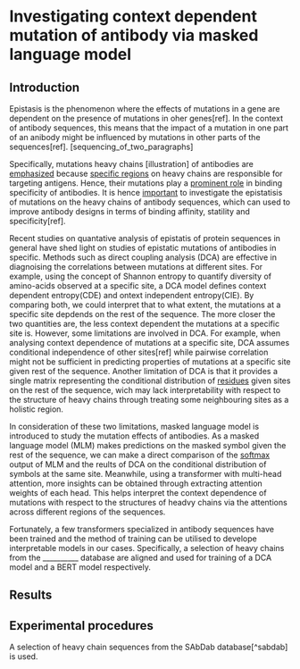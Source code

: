 # Investigating context dependent mutation of antibody via masked language model

## Introduction

Epistasis is the phenomenon where the effects of mutations in a gene are dependent on the presence of mutations in oher genes[ref]. In the context of antibody sequences, this means that the impact of a mutation in one part of an anibody might be influenced by mutations in other parts of the sequences[ref]. [sequencing_of_two_paragraphs]

Specifically, mutations heavy chains [illustration] of antibodies are <u>emphasized</u> because <u>specific regions</u> on heavy chains are responsible for targeting antigens. Hence, their mutations play a <u>prominent role</u> in binding specificity of antibodies. It is hence <u>important</u> to investigate the epistatisis of mutations on the heavy chains of antibody sequences, which can used to improve antibody designs in terms of binding affinity, statility and specificity[ref].
<!-- 重写 epistasis 对 antibody affinity 的影响 -->
Recent studies on quantative analysis of epistatis of protein sequences in general have shed light on studies of epistatic mutations of antibodies in specific. Methods such as direct coupling analysis (DCA) are effective in diagnoising the correlations between mutations at different sites. For example, using the concept of Shannon entropy to quantify diversity of amino-acids observed at a specific site, a DCA model defines context dependent entropy(CDE) and ontext independent entropy(CIE). By comparing both, we could interpret that to what extent, the mutations at a specific site depdends on the rest of the sequence. The more closer the two quantities are, the less context dependent the mutations at a specific site is. <!-- 把这句话改 formal -->
However, some limitations are involved in DCA. For example, when analysing context dependence of mutations at a specific site, DCA assumes conditional independence of other sites[ref] while pairwise correlation might not be sufficient in predicting properties of mutations at a specific site given rest of the sequence. Another limitation of DCA is that it provides a single matrix representing the conditional distribution of <u>residues</u> given sites on the rest of the sequence, wich may lack interpretability with respect to the structure of heavy chains through treating some neighbouring sites as a holistic region.

In consideration of these two limitations, masked language model is introduced to study the mutation effects of antibodies. As a masked language model (MLM) makes predictions on the masked symbol given the rest of the sequence, we can make a direct comparison of the <u>softmax</u> output of MLM and the reults of DCA on the conditional distribution of symbols at the same site. Meanwhile, using a transformer with multi-head attention, more insights can be obtained through extracting attention weights of each head. This helps interpret the context dependence of mutations with respect to the structures of headvy chains via the attentions across different regions of the sequences.
<!-- 还是加一两句 transformeer 的介绍 -->

Fortunately, a few transformers specialized in antibody sequences have been trained and the method of training can be utilised to develope interpretable models in our cases. Specifically, a selection of heavy chains from the __________ database are aligned and used for training of a DCA model and a BERT model respectively. <!-- 介绍 bert -->

## Results

## Experimental procedures

A selection of heavy chain sequences from the SAbDab database[^sabdab] is used.
 
[sabdab]: https://opig.stats.ox.ac.uk/webapps/sabdab-sabpred/sabdab/search/
